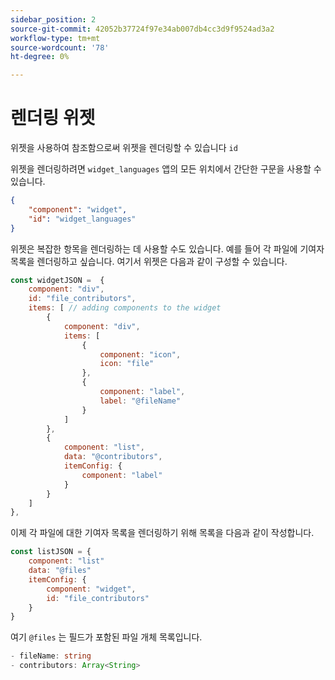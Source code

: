 ```yaml
---
sidebar_position: 2
source-git-commit: 42052b37724f97e34ab007db4cc3d9f9524ad3a2
workflow-type: tm+mt
source-wordcount: '78'
ht-degree: 0%

---
```



# 렌더링 위젯

위젯을 사용하여 참조함으로써 위젯을 렌더링할 수 있습니다 `id`

위젯을 렌더링하려면 `widget_languages` 앱의 모든 위치에서 간단한 구문을 사용할 수 있습니다.

```json
{
    "component": "widget",
    "id": "widget_languages"
}
```

위젯은 복잡한 항목을 렌더링하는 데 사용할 수도 있습니다. 예를 들어 각 파일에 기여자 목록을 렌더링하고 싶습니다.
여기서 위젯은 다음과 같이 구성할 수 있습니다.

```js title="fileContributorsWidget.js"
const widgetJSON =  {
    component: "div", 
    id: "file_contributors", 
    items: [ // adding components to the widget
        {
            component: "div",
            items: [
                {
                    component: "icon",
                    icon: "file"
                },
                {
                    component: "label",
                    label: "@fileName"
                }
            ]
        },
        {
            component: "list",
            data: "@contributors",
            itemConfig: {
                component: "label"
            }
        }
    ]
},
```

이제 각 파일에 대한 기여자 목록을 렌더링하기 위해 목록을 다음과 같이 작성합니다.

```js title="fileContributorsList.js"
const listJSON = {
    component: "list"
    data: "@files"
    itemConfig: {
        component: "widget",
        id: "file_contributors"
    }
}
```

여기 `@files` 는 필드가 포함된 파일 개체 목록입니다.

```typescript
- fileName: string
- contributors: Array<String>
```

